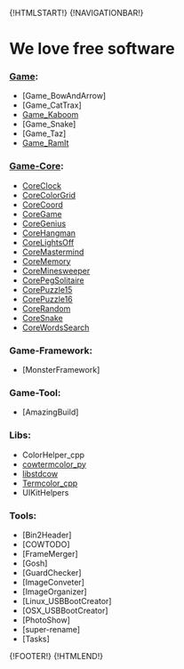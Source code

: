 {!HTMLSTART!}
{!NAVIGATIONBAR!}


# We love free software

<!-- ####################################################################### -->

### [Game](./game/):

* [Game_BowAndArrow]
* [Game_CatTrax]
* [Game_Kaboom](./game/game_kaboom)
* [Game_Snake]
* [Game_Taz]
* [Game_RamIt](./game/game_ramit)


<!-- ####################################################################### -->

### [Game-Core](./gamecore/):

* [CoreClock](./gamecore/coreclock/)
* [CoreColorGrid](./gamecore/corecolorgrid/)
* [CoreCoord](./gamecore/corecoord/)
* [CoreGame](./gamecore/coregame/)
* [CoreGenius](./gamecore/coregenius/)
* [CoreHangman](./gamecore/corehangman/)
* [CoreLightsOff](./gamecore/corelightsoff/)
* [CoreMastermind](./gamecore/coremastermind/)
* [CoreMemory](./gamecore/corememory/)
* [CoreMinesweeper](./gamecore/coreminesweeper/)
* [CorePegSolitaire](./gamecore/corepegsolitaire/)
* [CorePuzzle15](./gamecore/corepuzzle15/)
* [CorePuzzle16](./gamecore/corepuzzle16/)
* [CoreRandom](./gamecore/corerandom/)
* [CoreSnake](./gamecore/coresnake/)
* [CoreWordsSearch](./gamecore/corewordssearch/)


<!-- ####################################################################### -->

### Game-Framework:

* [MonsterFramework]


<!-- ####################################################################### -->

### Game-Tool:

* [AmazingBuild]


<!-- ####################################################################### -->

### Libs:

* ColorHelper_cpp
* [cowtermcolor_py](./libs/cowtermcolor_py)
* [libstdcow](./libs/libstdcow)
* [Termcolor_cpp](./libs/termcolor_cpp)
* UIKitHelpers


<!-- ####################################################################### -->

### Tools:

* [Bin2Header]
* [COWTODO]
* [FrameMerger]
* [Gosh]
* [GuardChecker]
* [ImageConveter]
* [ImageOrganizer]
* [Linux_USBBootCreator]
* [OSX_USBBootCreator]
* [PhotoShow]
* [super-rename]
* [Tasks]


{!FOOTER!}
{!HTMLEND!}
